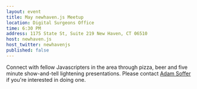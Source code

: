```yaml
---
layout: event
title: May newhaven.js Meetup
location: Digital Surgeons Office
time: 6:30 PM
address: 1175 State St, Suite 219 New Haven, CT 06510
host: newhaven.js
host_twitter: newhavenjs
published: false
---
```

Connect with fellow Javascripters in the area through pizza, beer and five minute show-and-tell lightening presentations. Please contact <a href="mailto:adam.soffer@digitalsurgeons.com">Adam Soffer</a> if you're interested in doing one.